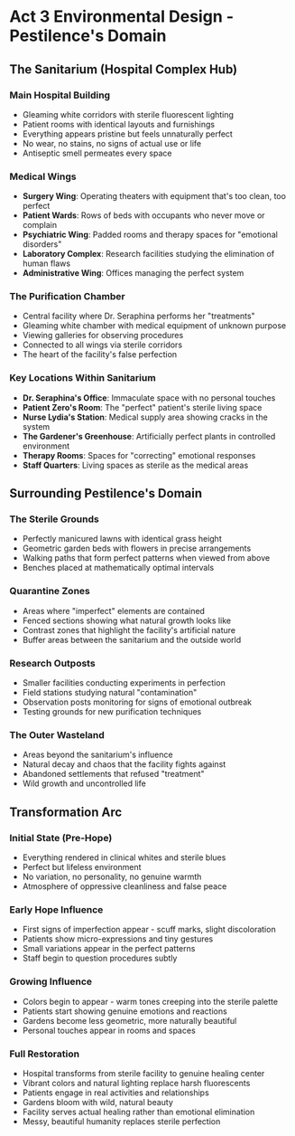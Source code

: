 # Act 3 Environmental Design - Pestilence's Domain

## The Sanitarium (Hospital Complex Hub)

### Main Hospital Building
- Gleaming white corridors with sterile fluorescent lighting
- Patient rooms with identical layouts and furnishings
- Everything appears pristine but feels unnaturally perfect
- No wear, no stains, no signs of actual use or life
- Antiseptic smell permeates every space

### Medical Wings
- **Surgery Wing**: Operating theaters with equipment that's too clean, too perfect
- **Patient Wards**: Rows of beds with occupants who never move or complain
- **Psychiatric Wing**: Padded rooms and therapy spaces for "emotional disorders"
- **Laboratory Complex**: Research facilities studying the elimination of human flaws
- **Administrative Wing**: Offices managing the perfect system

### The Purification Chamber
- Central facility where Dr. Seraphina performs her "treatments"
- Gleaming white chamber with medical equipment of unknown purpose
- Viewing galleries for observing procedures
- Connected to all wings via sterile corridors
- The heart of the facility's false perfection

### Key Locations Within Sanitarium
- **Dr. Seraphina's Office**: Immaculate space with no personal touches
- **Patient Zero's Room**: The "perfect" patient's sterile living space
- **Nurse Lydia's Station**: Medical supply area showing cracks in the system
- **The Gardener's Greenhouse**: Artificially perfect plants in controlled environment
- **Therapy Rooms**: Spaces for "correcting" emotional responses
- **Staff Quarters**: Living spaces as sterile as the medical areas

## Surrounding Pestilence's Domain

### The Sterile Grounds
- Perfectly manicured lawns with identical grass height
- Geometric garden beds with flowers in precise arrangements
- Walking paths that form perfect patterns when viewed from above
- Benches placed at mathematically optimal intervals

### Quarantine Zones
- Areas where "imperfect" elements are contained
- Fenced sections showing what natural growth looks like
- Contrast zones that highlight the facility's artificial nature
- Buffer areas between the sanitarium and the outside world

### Research Outposts
- Smaller facilities conducting experiments in perfection
- Field stations studying natural "contamination"
- Observation posts monitoring for signs of emotional outbreak
- Testing grounds for new purification techniques

### The Outer Wasteland
- Areas beyond the sanitarium's influence
- Natural decay and chaos that the facility fights against
- Abandoned settlements that refused "treatment"
- Wild growth and uncontrolled life

## Transformation Arc

### Initial State (Pre-Hope)
- Everything rendered in clinical whites and sterile blues
- Perfect but lifeless environment
- No variation, no personality, no genuine warmth
- Atmosphere of oppressive cleanliness and false peace

### Early Hope Influence
- First signs of imperfection appear - scuff marks, slight discoloration
- Patients show micro-expressions and tiny gestures
- Small variations appear in the perfect patterns
- Staff begin to question procedures subtly

### Growing Influence
- Colors begin to appear - warm tones creeping into the sterile palette
- Patients start showing genuine emotions and reactions
- Gardens become less geometric, more naturally beautiful
- Personal touches appear in rooms and spaces

### Full Restoration
- Hospital transforms from sterile facility to genuine healing center
- Vibrant colors and natural lighting replace harsh fluorescents
- Patients engage in real activities and relationships
- Gardens bloom with wild, natural beauty
- Facility serves actual healing rather than emotional elimination
- Messy, beautiful humanity replaces sterile perfection